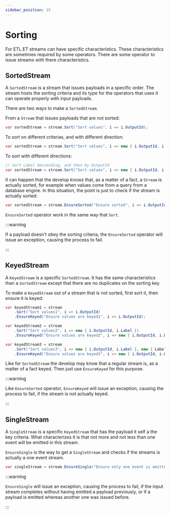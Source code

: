 ```yaml
---
sidebar_position: 15
---
```


# Sorting

For ETL.ET streams can have specific characteristics. These characteristics are sometimes required by some operators. There are some operator to issue streams with there characteristics.

## SortedStream

A `SortedStream` is a stream that issues payloads in a specific order. The stream hosts the sorting criteria and its type for the operators that uses it can operate properly with input payloads.

There are two ways to make a `SortedStream`.

From a `Stream` that issues payloads that are not sorted:

```cs
var sortedStream = stream.Sort("Sort values", i => i.OutputId);
```

To sort on different criterias, and with different direction:

```cs
var sortedStream = stream.Sort("Sort values", i => new { i.OutputId, i.Label });
```

To sort with different directions:

```cs
// Sort Label descending, and then by OutputId
var sortedStream = stream.Sort("Sort values", i => new { i.OutputId, i.Label }, new { Label = -1, OutputId = 2});
```

It can happen that the develop knows that, as a matter of a fact, a `Stream` is actually sorted, for example when values come from a query from a database engine. In this situation, the point is just to check if the stream is actually sorted:

```cs
var sortedStream = stream.EnsureSorted("Ensure sorted", i => i.OutputId);
```

`EnsureSorted` operator work in the same way that `Sort`.

:::warning

If a payload doesn't obey the sorting criteria, the `EnsureSorted` operator will issue an exception, causing the process to fail.

:::

## KeyedStream

A `KeyedStream` is a specific `SortedStream`. It has the same characteristics than a `SortedStream` except that there are no duplicates on the sorting key.

To make a `KeyedStream` out of a stream that is not sorted, first sort it, then ensure it is keyed:

```cs
var keyedStream1 = stream
    .Sort("Sort values1", i => i.OutputId)
    .EnsureKeyed("Ensure values are keyed1", i => i.OutputId);

var keyedStream2 = stream
    .Sort("Sort values2", i => new { i.OutputId, i.Label })
    .EnsureKeyed("Ensure values are keyed2", i => new { i.OutputId, i.Label });

var keyedStream3 = stream
    .Sort("Sort values3", i => new { i.OutputId, i.Label }, new { Label = -1, OutputId = 2})
    .EnsureKeyed("Ensure values are keyed3", i => new { i.OutputId, i.Label }, new { Label = -1, OutputId = 2});
```

Like for `SortedStream` the develop may know that a regular stream is, as a matter of a fact keyed. Then just use `EnsureKeyed` for this purpose.

:::warning

Like `EnsureSorted` operator, `EnsureKeyed` will issue an exception, causing the process to fail, if the stream is not actually keyed.

:::

## SingleStream

A `SingleStream` is a specific `KeyedStream` that has the payload it self a the key criteria. What characterizes it is that not more and not less than one event will be emitted in this stream.

`EnsureSingle` is the way to get a `SingleStream` and checks if the streams is actually a one event stream.

```cs
var singleStream = stream.EnsureSingle("Ensure only one event is emitted");
```

:::warning

`EnsureSingle` will issue an exception, causing the process to fail, if the input stream completes without having emitted a payload previously, or if a payload is emitted whereas another one was issued before.

:::
